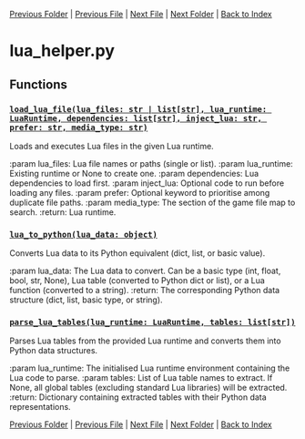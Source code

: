 [Previous Folder](../tools/compare_item_lists.md) | [Previous File](echo.md) | [Next File](media_helper.md) | [Next Folder](../vehicles/vehicle_article.md) | [Back to Index](../../index.md)

# lua_helper.py

## Functions

### [`load_lua_file(lua_files: str | list[str], lua_runtime: LuaRuntime, dependencies: list[str], inject_lua: str, prefer: str, media_type: str)`](https://github.com/Vaileasys/pz-wiki_parser/blob/main/scripts/utils/lua_helper.py#L7)

Loads and executes Lua files in the given Lua runtime.

:param lua_files: Lua file names or paths (single or list).
:param lua_runtime: Existing runtime or None to create one.
:param dependencies: Lua dependencies to load first.
:param inject_lua: Optional code to run before loading any files.
:param prefer: Optional keyword to prioritise among duplicate file paths.
:param media_type: The section of the game file map to search.
:return: Lua runtime.

### [`lua_to_python(lua_data: object)`](https://github.com/Vaileasys/pz-wiki_parser/blob/main/scripts/utils/lua_helper.py#L50)

Converts Lua data to its Python equivalent (dict, list, or basic value).

:param lua_data: The Lua data to convert. Can be a basic type (int, float, bool, str, None), Lua table (converted to Python dict or list), or a Lua function (converted to a string).
:return: The corresponding Python data structure (dict, list, basic type, or string).

### [`parse_lua_tables(lua_runtime: LuaRuntime, tables: list[str])`](https://github.com/Vaileasys/pz-wiki_parser/blob/main/scripts/utils/lua_helper.py#L97)

Parses Lua tables from the provided Lua runtime and converts them into Python data structures.

:param lua_runtime: The initialised Lua runtime environment containing the Lua code to parse.
:param tables: List of Lua table names to extract. If None, all global tables (excluding standard Lua libraries) will be extracted.
:return: Dictionary containing extracted tables with their Python data representations.



[Previous Folder](../tools/compare_item_lists.md) | [Previous File](echo.md) | [Next File](media_helper.md) | [Next Folder](../vehicles/vehicle_article.md) | [Back to Index](../../index.md)
